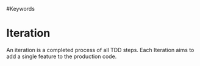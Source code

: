 #Keywords


# Iteration
An iteration is a completed process of all TDD steps. Each  Iteration aims to add a single feature to the production code.
